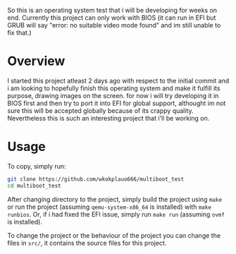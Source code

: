 So this is an operating system test that i will be developing for weeks on end. Currently this project can only work with BIOS (it can run in EFI but GRUB will say "error: no suitable video mode found" and im still unable to fix that.)
# Overview
I started this project atleast 2 days ago with respect to the initial commit and i am looking to hopefully finish this operating system and make it fulfill its purpose, drawing images on the screen.
for now i will try developing it in BIOS first and then try to port it into EFI for global support, althought im not sure this will be accepted globally because of its crappy quality. Nevertheless this is such an interesting project that i'll be working on.
# Usage
To copy, simply run:
```bash
git clone https://github.com/wkokplauo666/multiboot_test
cd multiboot_test
```
After changing directory to the project, simply build the project using `make` or run the project (assuming `qemu-system-x86_64` is installed) with `make runbios`. Or, if i had fixed the EFI issue, simply run `make run` (assuming `ovmf` is installed).

To change the project or the behaviour of the project you can change the files in `src/`, it contains the source files for this project. 
